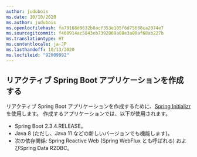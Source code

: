 ```yaml
---
author: judubois
ms.date: 10/10/2020
ms.author: judubois
ms.openlocfilehash: fa79168d9632b8acf353e105f6d75688ca2074e7
ms.sourcegitcommit: f460914ac5843eb7392869a08e3a80af68ab227b
ms.translationtype: HT
ms.contentlocale: ja-JP
ms.lasthandoff: 10/13/2020
ms.locfileid: "92009992"
---
```

## <a name="create-a-reactive-spring-boot-application"></a>リアクティブ Spring Boot アプリケーションを作成する

リアクティブ Spring Boot アプリケーションを作成するために、[Spring Initializr](https://start.spring.io/) を使用します。 作成するアプリケーションでは、以下が使用されます。

- Spring Boot 2.3.4.RELEASE。
- Java 8 (ただし、Java 11 などの新しいバージョンでも機能します)。
- 次の依存関係: Spring Reactive Web (Spring WebFlux とも呼ばれる) およびSpring Data R2DBC。
